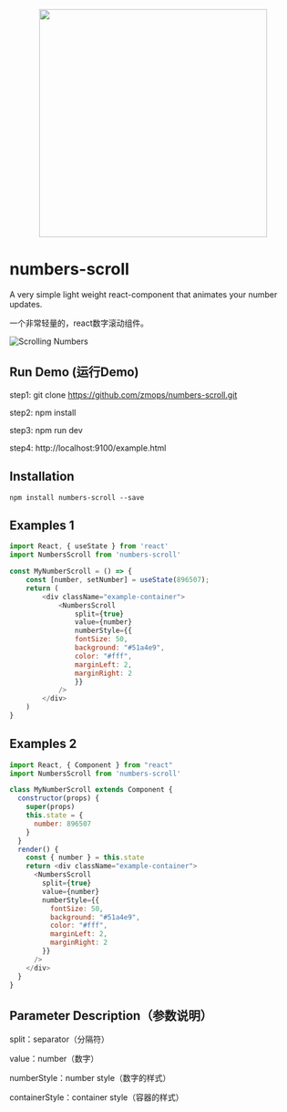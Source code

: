<p align=center>
    <img width=400 src="https://www.webfunny.cn/resource/tuiguang.png"/>
</p>

# numbers-scroll

A very simple light weight react-component that animates your number updates.

一个非常轻量的，react数字滚动组件。

![Scrolling Numbers](https://www.webfunny.cn/resource/scroll.gif)

## Run Demo (运行Demo)

step1: git clone https://github.com/zmops/numbers-scroll.git

step2: npm install

step3: npm run dev

step4: http://localhost:9100/example.html


## Installation

`npm install numbers-scroll --save`


## Examples 1

```javascript
import React, { useState } from 'react'
import NumbersScroll from 'numbers-scroll'

const MyNumberScroll = () => {
    const [number, setNumber] = useState(896507);
    return (
        <div className="example-container">
            <NumbersScroll
                split={true}
                value={number}
                numberStyle={{
                fontSize: 50,
                background: "#51a4e9",
                color: "#fff",
                marginLeft: 2,
                marginRight: 2
                }}
            />
        </div>
    )
}
```

## Examples 2

```javascript
import React, { Component } from "react"
import NumbersScroll from 'numbers-scroll'

class MyNumberScroll extends Component {
  constructor(props) {
    super(props)
    this.state = {
      number: 896507
    }
  }
  render() {
    const { number } = this.state
    return <div className="example-container">
      <NumbersScroll
        split={true}
        value={number}
        numberStyle={{
          fontSize: 50,
          background: "#51a4e9",
          color: "#fff",
          marginLeft: 2,
          marginRight: 2
        }}
      />
    </div>
  }
}
```

## Parameter Description（参数说明）

split：separator（分隔符）

value：number（数字）

numberStyle：number style（数字的样式）

containerStyle：container style（容器的样式）
